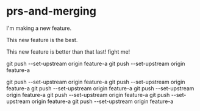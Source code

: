 # prs-and-merging

I'm making a new feature.

This new feature is the best.

This new feature is better than that last! fight me!

 git push --set-upstream origin feature-a
  git push --set-upstream origin feature-a

   git push --set-upstream origin feature-a
  git push --set-upstream origin feature-a git push --set-upstream origin feature-a git push --set-upstream origin feature-a
  git push --set-upstream origin feature-a git push --set-upstream origin feature-a git push --set-upstream origin feature-a